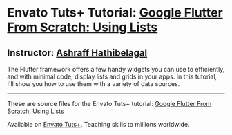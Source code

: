 # Envato Tuts+ Tutorial: [Google Flutter From Scratch: Using Lists][published url]
## Instructor: [Ashraff Hathibelagal][instructor url]

The Flutter framework offers a few handy widgets you can use to efficiently, and with minimal code, display lists and grids in your apps. In this tutorial, I'll show you how to use them with a variety of data sources.

------
These are source files for the Envato Tuts+ tutorial: [Google Flutter From Scratch: Using Lists][published url]

Available on [Envato Tuts+](https://tutsplus.com). Teaching skills to millions worldwide.

[published url]: http://code.tutsplus.com/tutorials/google-flutter-from-scratch-using-lists--cms-31624
[instructor url]: https://tutsplus.com/authors/ashraff-hathibelagal
